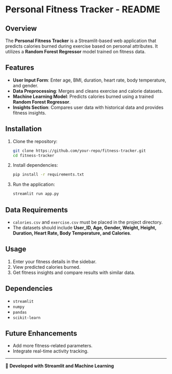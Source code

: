 # Personal Fitness Tracker - README

## Overview

The **Personal Fitness Tracker** is a Streamlit-based web application that predicts calories burned during exercise based on personal attributes. It utilizes a **Random Forest Regressor** model trained on fitness data.

## Features

- **User Input Form**: Enter age, BMI, duration, heart rate, body temperature, and gender.
- **Data Preprocessing**: Merges and cleans exercise and calorie datasets.
- **Machine Learning Model**: Predicts calories burned using a trained **Random Forest Regressor**.
- **Insights Section**: Compares user data with historical data and provides fitness insights.

## Installation

1. Clone the repository:
   ```bash
   git clone https://github.com/your-repo/fitness-tracker.git
   cd fitness-tracker
   ```
2. Install dependencies:
   ```bash
   pip install -r requirements.txt
   ```
3. Run the application:
   ```bash
   streamlit run app.py
   ```

## Data Requirements

- `calories.csv` and `exercise.csv` must be placed in the project directory.
- The datasets should include **User_ID, Age, Gender, Weight, Height, Duration, Heart Rate, Body Temperature, and Calories**.

## Usage

1. Enter your fitness details in the sidebar.
2. View predicted calories burned.
3. Get fitness insights and compare results with similar data.

## Dependencies

- `streamlit`
- `numpy`
- `pandas`
- `scikit-learn`

## Future Enhancements

- Add more fitness-related parameters.
- Integrate real-time activity tracking.

---

🚀 **Developed with Streamlit and Machine Learning**
